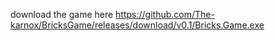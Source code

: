 download the game here https://github.com/The-karnox/BricksGame/releases/download/v0.1/Bricks.Game.exe

